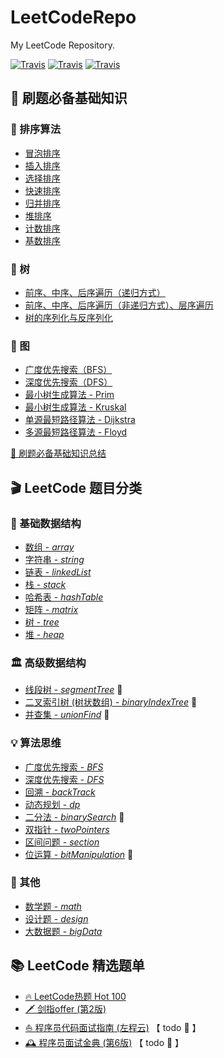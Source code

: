 # LeetCodeRepo
My LeetCode Repository.

[![Travis](https://img.shields.io/badge/language-Java-blue.svg)]()
[![Travis](https://img.shields.io/badge/language-Go-red.svg)]()
[![Travis](https://img.shields.io/badge/language-Python-green.svg)]()

## 💼 刷题必备基础知识 
### 🎹 排序算法 
- [冒泡排序](./algorithmBase/sort/MaoPaoSort.java)
- [插入排序](./algorithmBase/sort)
- [选择排序](./algorithmBase/sort) 
- [快速排序](./algorithmBase/sort/PartitionAndQuickSort.java)
- [归并排序](./algorithmBase/sort/MergeSort.java)
- [堆排序](./algorithmBase/sort/Heap.java)
- [计数排序](./algorithmBase/sort/RadixSort.java)
- [基数排序](./algorithmBase/sort/CountSort.java)

### 🎻 树 
- [前序、中序、后序遍历（递归方式）](./algorithmBase/tree/RecursiveTraversalBT.java)
- [前序、中序、后序遍历（非递归方式）、层序遍历](./algorithmBase/tree/UnRecursiveTraversalBT.java)
- [树的序列化与反序列化](./algorithmBase/tree/SerializeAndDeSerialize.java)

### 🎸 图 
- [广度优先搜索（BFS）](./algorithmBase/graph/BFS.java)
- [深度优先搜索（DFS）](./algorithmBase/graph/DFS.java)
- [最小树生成算法 - Prim](./algorithmBase/graph/Prim.java)
- [最小树生成算法 - Kruskal](./algorithmBase/graph/Kruskal.java)
- [单源最短路径算法 - Dijkstra](./algorithmBase/graph/Dijkstra.java)
- [多源最短路径算法 - Floyd](./algorithmBase/graph/Floyd.java)

[📝 刷题必备基础知识总结](./algorithmBase/Summary.txt)

## 🎬 LeetCode 题目分类 
### 🧱 基础数据结构
- [数组 - _array_](./leetcode/analysis/classification/array.md)
- [字符串 - _string_](./leetcode/analysis/classification/string.md)
- [链表 - _linkedList_](./leetcode/analysis/classification/linkedList.md)
- [栈 - _stack_](./leetcode/analysis/classification/stack.md) 
- [哈希表 - _hashTable_](./leetcode/analysis/classification/hashTable.md)
- [矩阵 - _matrix_](./leetcode/analysis/classification/matrix.md)
- [树 - _tree_](./leetcode/analysis/classification/tree.md)
- [堆 - _heap_](./leetcode/analysis/classification/heap.md)

### 🏛️ 高级数据结构 
- [线段树 - _segmentTree_](./leetcode/analysis/classification/segmentTree.md) 🚩
- [二叉索引树 (树状数组) - _binaryIndexTree_](./leetcode/analysis/classification/binaryIndexTree.md) 🚩
- [并查集 - _unionFind_](./leetcode/analysis/classification/unionFind.md) 🚩

### 💡 算法思维 
- [广度优先搜索 - _BFS_](./leetcode/analysis/classification/bfs.md)
- [深度优先搜索 - _DFS_](./leetcode/analysis/classification/dfs.md)
- [回溯 - _backTrack_](./leetcode/analysis/classification/backTrack.md)
- [动态规划 - _dp_](./leetcode/analysis/classification/dp.md) 
- [二分法 - _binarySearch_](./leetcode/analysis/classification/binarySearch.md) 🚩
- [双指针 - _twoPointers_](./leetcode/analysis/classification/twoPointers.md)
- [区间问题 - _section_](./leetcode/analysis/classification/section.md)
- [位运算 - _bitManipulation_](./leetcode/analysis/classification/bitManipulation.md) 🚩
### 🎯 其他 
- [数学题 - _math_](./leetcode/analysis/classification/math.md)
- [设计题 - _design_](./leetcode/analysis/classification/design.md)
- [大数据题 - _bigData_](./leetcode/analysis/classification/bigData.md)




## 📚 LeetCode 精选题单 
- [🔥 LeetCode热题 Hot 100](./leetcode/analysis/classification/LeetCodeHot100.md)
- [🗡️ 剑指offer (第2版)](./pointAtOffer/剑指offer.md)
- [⛵️ 程序员代码面试指南 (左程云)](./codingInterviewGuide)  【 todo 📌 】
- [🕰️ 程序员面试金典 (第6版)](./crackingTheCodingInterview) 【 todo 📌 】







